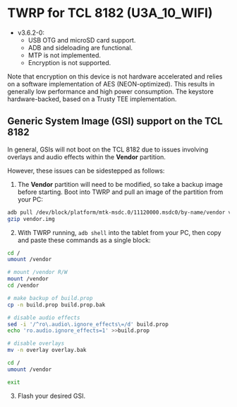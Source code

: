 # TWRP for TCL 8182 (U3A_10_WIFI)

- v3.6.2-0:
  - USB OTG and microSD card support.
  - ADB and sideloading are functional.
  - MTP is not implemented.
  - Encryption is not supported.

Note that encryption on this device is not hardware accelerated and relies on a software
implementation of AES (NEON-optimized). This results in generally low performance and high
power consumption. The keystore hardware-backed, based on a Trusty TEE implementation.

## Generic System Image (GSI) support on the TCL 8182

In general, GSIs will not boot on the TCL 8182 due to issues involving overlays and audio
effects within the **Vendor** partition.

However, these issues can be sidestepped as follows:

1. The **Vendor** partition will need to be modified, so take a backup image before starting.
   Boot into TWRP and pull an image of the partition from your PC:
```sh
adb pull /dev/block/platform/mtk-msdc.0/11120000.msdc0/by-name/vendor vendor.img
gzip vendor.img
```

2. With TWRP running, `adb shell` into the tablet from your PC, then copy and paste these
   commands as a single block:
```sh
cd /
umount /vendor

# mount /vendor R/W
mount /vendor
cd /vendor

# make backup of build.prop
cp -n build.prop build.prop.bak

# disable audio effects
sed -i '/^ro\.audio\.ignore_effects\=/d' build.prop
echo 'ro.audio.ignore_effects=1' >>build.prop

# disable overlays
mv -n overlay overlay.bak

cd /
umount /vendor

exit
```

3. Flash your desired GSI.

